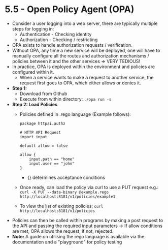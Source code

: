 # 5.5 - Open Policy Agent (OPA)

- Consider a user logging into a web server, there are typically multiple steps for
logging in:
  - Authentication - Checking identity
  - Authorization - Checking / restricting
- OPA exists to handle authorization requests / verification.
- Without OPA, any time a new service will be deployed, one will have to manually
configure all the routes and authorization mechanisms / policies between it and the
other services => VERY TEDIOUS!
- In practice, OPA is deployed within the environment and policies are configured
within it.
  - When a service wants to make a request to another service, the request first
goes to OPA, which either allows or denies it.
- **Step 1:**
  - Download from Github
  - Execute from within directory: `./opa run -s`
- **Step 2: Load Policies**
  - Policies defined in .rego language (Example follows):

    ```rego
    package httpai.authz

    # HTTP API Request
    import input

    default allow = false

    allow {
        input.path == "home"
        input.user == "john"
    }
    ```

    - {} determines acceptance conditions
  - Once ready, can load the policy via curl to use a PUT request e.g.: `curl -X PUT --data-binary @example.rego http://localhost:8181/v1/policies/example1`
  - To view the list of existing policies: `curl http://localhost:8181/v1/policies`
- Policies can then be called within programs by making a post request to the API and passing the required input parameters -> If allow conditions are met, OPA allows the request, if not, rejected.
- **Note:** A guide on utilising the rego language is available via the documentation and a "playground" for policy testing
